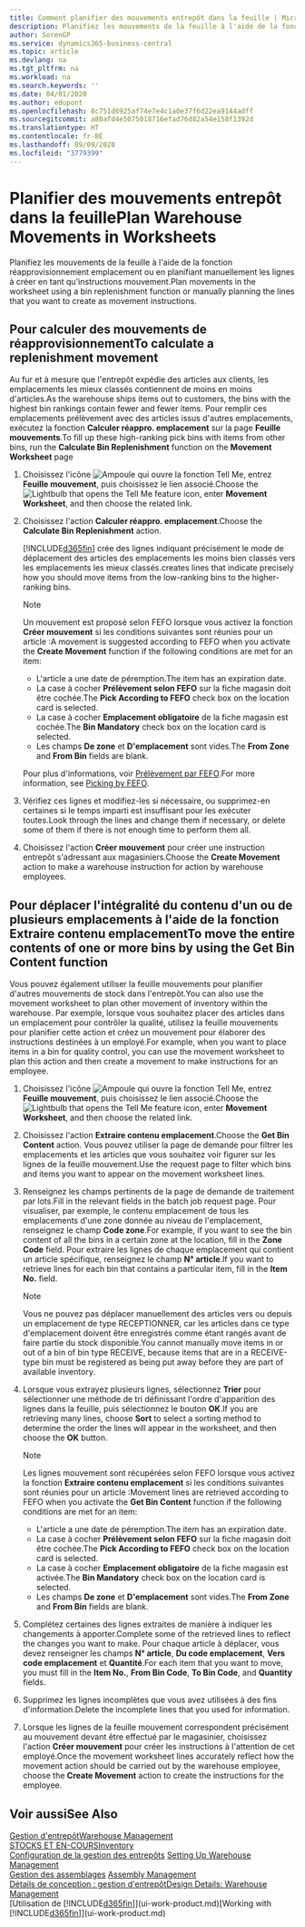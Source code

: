 ```yaml
---
title: Comment planifier des mouvements entrepôt dans la feuille | Microsoft Docs
description: Planifiez les mouvements de la feuille à l'aide de la fonction réapprovisionnement emplacement ou en planifiant manuellement les lignes à créer en tant qu'instructions mouvement.
author: SorenGP
ms.service: dynamics365-business-central
ms.topic: article
ms.devlang: na
ms.tgt_pltfrm: na
ms.workload: na
ms.search.keywords: ''
ms.date: 04/01/2020
ms.author: edupont
ms.openlocfilehash: 8c751d6925af74e7e4c1a0e37f6d22ea9144adff
ms.sourcegitcommit: a80afd4e5075018716efad76d82a54e158f1392d
ms.translationtype: HT
ms.contentlocale: fr-BE
ms.lasthandoff: 09/09/2020
ms.locfileid: "3779399"
---
```

# <a name="plan-warehouse-movements-in-worksheets"></a><span data-ttu-id="15543-103">Planifier des mouvements entrepôt dans la feuille</span><span class="sxs-lookup"><span data-stu-id="15543-103">Plan Warehouse Movements in Worksheets</span></span>
<span data-ttu-id="15543-104">Planifiez les mouvements de la feuille à l'aide de la fonction réapprovisionnement emplacement ou en planifiant manuellement les lignes à créer en tant qu'instructions mouvement.</span><span class="sxs-lookup"><span data-stu-id="15543-104">Plan movements in the worksheet using a bin replenishment function or manually planning the lines that you want to create as movement instructions.</span></span>  

## <a name="to-calculate-a-replenishment-movement"></a><span data-ttu-id="15543-105">Pour calculer des mouvements de réapprovisionnement</span><span class="sxs-lookup"><span data-stu-id="15543-105">To calculate a replenishment movement</span></span>  
<span data-ttu-id="15543-106">Au fur et à mesure que l'entrepôt expédie des articles aux clients, les emplacements les mieux classés contiennent de moins en moins d'articles.</span><span class="sxs-lookup"><span data-stu-id="15543-106">As the warehouse ships items out to customers, the bins with the highest bin rankings contain fewer and fewer items.</span></span> <span data-ttu-id="15543-107">Pour remplir ces emplacements prélèvement avec des articles issus d'autres emplacements, exécutez la fonction **Calculer réappro. emplacement** sur la page **Feuille mouvements**.</span><span class="sxs-lookup"><span data-stu-id="15543-107">To fill up these high-ranking pick bins with items from other bins, run the **Calculate Bin Replenishment** function on the **Movement Worksheet** page</span></span>

1.  <span data-ttu-id="15543-108">Choisissez l'icône ![Ampoule qui ouvre la fonction Tell Me](media/ui-search/search_small.png "Dites-moi ce que vous voulez faire"), entrez **Feuille mouvement**, puis choisissez le lien associé.</span><span class="sxs-lookup"><span data-stu-id="15543-108">Choose the ![Lightbulb that opens the Tell Me feature](media/ui-search/search_small.png "Tell me what you want to do") icon, enter **Movement Worksheet**, and then choose the related link.</span></span>  
2.  <span data-ttu-id="15543-109">Choisissez l'action **Calculer réappro. emplacement**.</span><span class="sxs-lookup"><span data-stu-id="15543-109">Choose the **Calculate Bin Replenishment** action.</span></span>  

    [!INCLUDE[d365fin](includes/d365fin_md.md)] <span data-ttu-id="15543-110">crée des lignes indiquant précisément le mode de déplacement des articles des emplacements les moins bien classés vers les emplacements les mieux classés.</span><span class="sxs-lookup"><span data-stu-id="15543-110">creates lines that indicate precisely how you should move items from the low-ranking bins to the higher-ranking bins.</span></span>  

    > [!NOTE]  
    >  <span data-ttu-id="15543-111">Un mouvement est proposé selon FEFO lorsque vous activez la fonction **Créer mouvement** si les conditions suivantes sont réunies pour un article :</span><span class="sxs-lookup"><span data-stu-id="15543-111">A movement is suggested according to FEFO when you activate the **Create Movement** function if the following conditions are met for an item:</span></span>  
    >   
    >  -   <span data-ttu-id="15543-112">L'article a une date de péremption.</span><span class="sxs-lookup"><span data-stu-id="15543-112">The item has an expiration date.</span></span>  
    > -   <span data-ttu-id="15543-113">La case à cocher **Prélèvement selon FEFO** sur la fiche magasin doit être cochée.</span><span class="sxs-lookup"><span data-stu-id="15543-113">The **Pick According to FEFO** check box on the location card is selected.</span></span>  
    > -   <span data-ttu-id="15543-114">La case à cocher **Emplacement obligatoire** de la fiche magasin est cochée.</span><span class="sxs-lookup"><span data-stu-id="15543-114">The **Bin Mandatory** check box on the location card is selected.</span></span>  
    > -   <span data-ttu-id="15543-115">Les champs **De zone** et **D'emplacement** sont vides.</span><span class="sxs-lookup"><span data-stu-id="15543-115">The **From Zone** and **From Bin** fields are blank.</span></span>  

    <span data-ttu-id="15543-116">Pour plus d'informations, voir [Prélèvement par FEFO](warehouse-picking-by-fefo.md).</span><span class="sxs-lookup"><span data-stu-id="15543-116">For more information, see [Picking by FEFO](warehouse-picking-by-fefo.md).</span></span>  

3.  <span data-ttu-id="15543-117">Vérifiez ces lignes et modifiez-les si nécessaire, ou supprimez-en certaines si le temps imparti est insuffisant pour les exécuter toutes.</span><span class="sxs-lookup"><span data-stu-id="15543-117">Look through the lines and change them if necessary, or delete some of them if there is not enough time to perform them all.</span></span>  
4.  <span data-ttu-id="15543-118">Choisissez l'action **Créer mouvement** pour créer une instruction entrepôt s'adressant aux magasiniers.</span><span class="sxs-lookup"><span data-stu-id="15543-118">Choose the **Create Movement** action to make a warehouse instruction for action by warehouse employees.</span></span>  

## <a name="to-move-the-entire-contents-of-one-or-more-bins-by-using-the-get-bin-content-function"></a><span data-ttu-id="15543-119">Pour déplacer l'intégralité du contenu d'un ou de plusieurs emplacements à l'aide de la fonction Extraire contenu emplacement</span><span class="sxs-lookup"><span data-stu-id="15543-119">To move the entire contents of one or more bins by using the Get Bin Content function</span></span>  
<span data-ttu-id="15543-120">Vous pouvez également utiliser la feuille mouvements pour planifier d'autres mouvements de stock dans l'entrepôt.</span><span class="sxs-lookup"><span data-stu-id="15543-120">You can also use the movement worksheet to plan other movement of inventory within the warehouse.</span></span> <span data-ttu-id="15543-121">Par exemple, lorsque vous souhaitez placer des articles dans un emplacement pour contrôler la qualité, utilisez la feuille mouvements pour planifier cette action et créez un mouvement pour élaborer des instructions destinées à un employé.</span><span class="sxs-lookup"><span data-stu-id="15543-121">For example, when you want to place items in a bin for quality control, you can use the movement worksheet to plan this action and then create a movement to make instructions for an employee.</span></span>  

1.  <span data-ttu-id="15543-122">Choisissez l'icône ![Ampoule qui ouvre la fonction Tell Me](media/ui-search/search_small.png "Dites-moi ce que vous voulez faire"), entrez **Feuille mouvement**, puis choisissez le lien associé.</span><span class="sxs-lookup"><span data-stu-id="15543-122">Choose the ![Lightbulb that opens the Tell Me feature](media/ui-search/search_small.png "Tell me what you want to do") icon, enter **Movement Worksheet**, and then choose the related link.</span></span>  
2.  <span data-ttu-id="15543-123">Choisissez l'action **Extraire contenu emplacement**.</span><span class="sxs-lookup"><span data-stu-id="15543-123">Choose the **Get Bin Content** action.</span></span> <span data-ttu-id="15543-124">Vous pouvez utiliser la page de demande pour filtrer les emplacements et les articles que vous souhaitez voir figurer sur les lignes de la feuille mouvement.</span><span class="sxs-lookup"><span data-stu-id="15543-124">Use the request page to filter which bins and items you want to appear on the movement worksheet lines.</span></span>  
3.  <span data-ttu-id="15543-125">Renseignez les champs pertinents de la page de demande de traitement par lots.</span><span class="sxs-lookup"><span data-stu-id="15543-125">Fill in the relevant fields in the batch job request page.</span></span> <span data-ttu-id="15543-126">Pour visualiser, par exemple, le contenu emplacement de tous les emplacements d'une zone donnée au niveau de l'emplacement, renseignez le champ **Code zone**.</span><span class="sxs-lookup"><span data-stu-id="15543-126">For example, if you want to see the bin content of all the bins in a certain zone at the location, fill in the **Zone Code** field.</span></span> <span data-ttu-id="15543-127">Pour extraire les lignes de chaque emplacement qui contient un article spécifique, renseignez le champ **N° article**.</span><span class="sxs-lookup"><span data-stu-id="15543-127">If you want to retrieve lines for each bin that contains a particular item, fill in the **Item No.** field.</span></span>  

    > [!NOTE]  
    >  <span data-ttu-id="15543-128">Vous ne pouvez pas déplacer manuellement des articles vers ou depuis un emplacement de type RECEPTIONNER, car les articles dans ce type d'emplacement doivent être enregistrés comme étant rangés avant de faire partie du stock disponible.</span><span class="sxs-lookup"><span data-stu-id="15543-128">You cannot manually move items in or out of a bin of bin type RECEIVE, because items that are in a RECEIVE-type bin must be registered as being put away before they are part of available inventory.</span></span>  

4.  <span data-ttu-id="15543-129">Lorsque vous extrayez plusieurs lignes, sélectionnez **Trier** pour sélectionner une méthode de tri définissant l'ordre d'apparition des lignes dans la feuille, puis sélectionnez le bouton **OK**.</span><span class="sxs-lookup"><span data-stu-id="15543-129">If you are retrieving many lines, choose **Sort** to select a sorting method to determine the order the lines will appear in the worksheet, and then choose the **OK** button.</span></span>  

    > [!NOTE]  
    >  <span data-ttu-id="15543-130">Les lignes mouvement sont récupérées selon FEFO lorsque vous activez la fonction **Extraire contenu emplacement** si les conditions suivantes sont réunies pour un article :</span><span class="sxs-lookup"><span data-stu-id="15543-130">Movement lines are retrieved according to FEFO when you activate the **Get Bin Content** function if the following conditions are met for an item:</span></span>  
    >   
    >  -   <span data-ttu-id="15543-131">L'article a une date de péremption.</span><span class="sxs-lookup"><span data-stu-id="15543-131">The item has an expiration date.</span></span>  
    > -   <span data-ttu-id="15543-132">La case à cocher **Prélèvement selon FEFO** sur la fiche magasin doit être cochée.</span><span class="sxs-lookup"><span data-stu-id="15543-132">The **Pick According to FEFO** check box on the location card is selected.</span></span>  
    > -   <span data-ttu-id="15543-133">La case à cocher **Emplacement obligatoire** de la fiche magasin est activée.</span><span class="sxs-lookup"><span data-stu-id="15543-133">The **Bin Mandatory** check box on the location card is selected.</span></span>  
    > -   <span data-ttu-id="15543-134">Les champs **De zone** et **D'emplacement** sont vides.</span><span class="sxs-lookup"><span data-stu-id="15543-134">The **From Zone** and **From Bin** fields are blank.</span></span>  

5.  <span data-ttu-id="15543-135">Complétez certaines des lignes extraites de manière à indiquer les changements à apporter.</span><span class="sxs-lookup"><span data-stu-id="15543-135">Complete some of the retrieved lines to reflect the changes you want to make.</span></span> <span data-ttu-id="15543-136">Pour chaque article à déplacer, vous devez renseigner les champs **N° article**, **Du code emplacement**, **Vers code emplacement** et **Quantité**.</span><span class="sxs-lookup"><span data-stu-id="15543-136">For each item that you want to move, you must fill in the **Item No.**, **From Bin Code**, **To Bin Code**, and **Quantity** fields.</span></span>  
6.  <span data-ttu-id="15543-137">Supprimez les lignes incomplètes que vous avez utilisées à des fins d'information.</span><span class="sxs-lookup"><span data-stu-id="15543-137">Delete the incomplete lines that you used for information.</span></span>  
7.  <span data-ttu-id="15543-138">Lorsque les lignes de la feuille mouvement correspondent précisément au mouvement devant être effectué par le magasinier, choisissez l'action **Créer mouvement** pour créer les instructions à l'attention de cet employé.</span><span class="sxs-lookup"><span data-stu-id="15543-138">Once the movement worksheet lines accurately reflect how the movement action should be carried out by the warehouse employee, choose the **Create Movement** action to create the instructions for the employee.</span></span>  

## <a name="see-also"></a><span data-ttu-id="15543-139">Voir aussi</span><span class="sxs-lookup"><span data-stu-id="15543-139">See Also</span></span>  
[<span data-ttu-id="15543-140">Gestion d'entrepôt</span><span class="sxs-lookup"><span data-stu-id="15543-140">Warehouse Management</span></span>](warehouse-manage-warehouse.md)  
[<span data-ttu-id="15543-141">STOCKS ET EN-COURS</span><span class="sxs-lookup"><span data-stu-id="15543-141">Inventory</span></span>](inventory-manage-inventory.md)  
<span data-ttu-id="15543-142">[Configuration de la gestion des entrepôts](warehouse-setup-warehouse.md)   </span><span class="sxs-lookup"><span data-stu-id="15543-142">[Setting Up Warehouse Management](warehouse-setup-warehouse.md)   </span></span>  
<span data-ttu-id="15543-143">[Gestion des assemblages](assembly-assemble-items.md)  </span><span class="sxs-lookup"><span data-stu-id="15543-143">[Assembly Management](assembly-assemble-items.md)  </span></span>  
[<span data-ttu-id="15543-144">Détails de conception : gestion d'entrepôt</span><span class="sxs-lookup"><span data-stu-id="15543-144">Design Details: Warehouse Management</span></span>](design-details-warehouse-management.md)  
<span data-ttu-id="15543-145">[Utilisation de [!INCLUDE[d365fin](includes/d365fin_md.md)]](ui-work-product.md)</span><span class="sxs-lookup"><span data-stu-id="15543-145">[Working with [!INCLUDE[d365fin](includes/d365fin_md.md)]](ui-work-product.md)</span></span>
